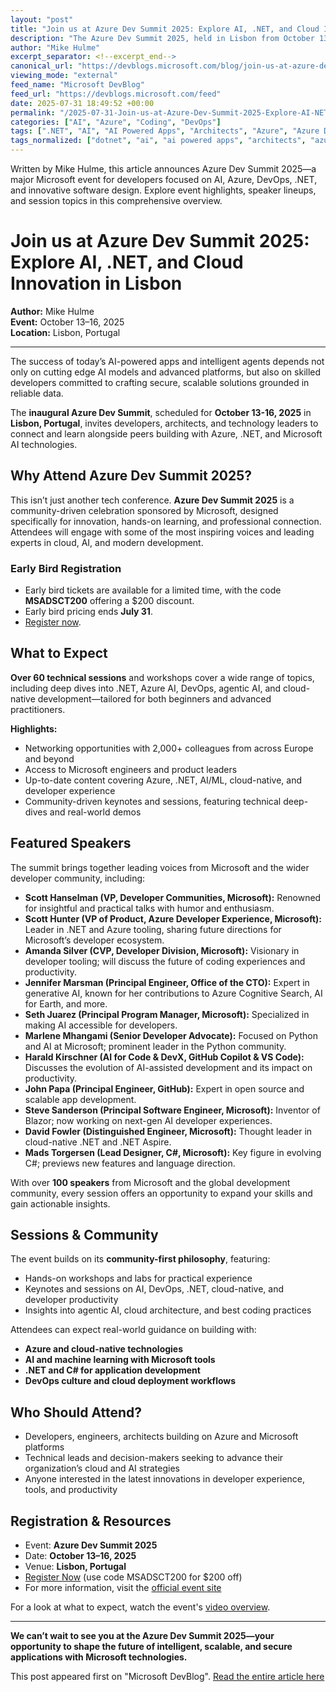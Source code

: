```yaml
---
layout: "post"
title: "Join us at Azure Dev Summit 2025: Explore AI, .NET, and Cloud Innovation in Lisbon"
description: "The Azure Dev Summit 2025, held in Lisbon from October 13-16, brings together developers, architects, and tech leaders to explore cutting-edge topics in Azure, .NET, Microsoft AI, DevOps, and cloud-native development. The event features over 60 technical sessions, workshops, and keynotes from industry pioneers and Microsoft experts."
author: "Mike Hulme"
excerpt_separator: <!--excerpt_end-->
canonical_url: "https://devblogs.microsoft.com/blog/join-us-at-azure-dev-summit-2025"
viewing_mode: "external"
feed_name: "Microsoft DevBlog"
feed_url: "https://devblogs.microsoft.com/feed"
date: 2025-07-31 18:49:52 +00:00
permalink: "/2025-07-31-Join-us-at-Azure-Dev-Summit-2025-Explore-AI-NET-and-Cloud-Innovation-in-Lisbon.html"
categories: ["AI", "Azure", "Coding", "DevOps"]
tags: [".NET", "AI", "AI Powered Apps", "Architects", "Azure", "Azure Dev Summit", "Blazor", "C#", "Cloud Native", "Coding", "Community Event", "Developer Conference", "Developer Events", "Developer Productivity", "DevOps", "Generative AI", "Microsoft AI", "News", "VS Code"]
tags_normalized: ["dotnet", "ai", "ai powered apps", "architects", "azure", "azure dev summit", "blazor", "csharp", "cloud native", "coding", "community event", "developer conference", "developer events", "developer productivity", "devops", "generative ai", "microsoft ai", "news", "vs code"]
---
```


Written by Mike Hulme, this article announces Azure Dev Summit 2025—a major Microsoft event for developers focused on AI, Azure, DevOps, .NET, and innovative software design. Explore event highlights, speaker lineups, and session topics in this comprehensive overview.<!--excerpt_end-->

# Join us at Azure Dev Summit 2025: Explore AI, .NET, and Cloud Innovation in Lisbon

**Author:** Mike Hulme  
**Event:** October 13–16, 2025  
**Location:** Lisbon, Portugal

---

The success of today’s AI-powered apps and intelligent agents depends not only on cutting edge AI models and advanced platforms, but also on skilled developers committed to crafting secure, scalable solutions grounded in reliable data.

The **inaugural Azure Dev Summit**, scheduled for **October 13-16, 2025** in **Lisbon, Portugal**, invites developers, architects, and technology leaders to connect and learn alongside peers building with Azure, .NET, and Microsoft AI technologies.

## Why Attend Azure Dev Summit 2025?

This isn’t just another tech conference. **Azure Dev Summit 2025** is a community-driven celebration sponsored by Microsoft, designed specifically for innovation, hands-on learning, and professional connection. Attendees will engage with some of the most inspiring voices and leading experts in cloud, AI, and modern development.

### Early Bird Registration

- Early bird tickets are available for a limited time, with the code **MSADSCT200** offering a $200 discount.
- Early bird pricing ends **July 31**.
- [Register now](https://azuredevsummit.com/).

## What to Expect

**Over 60 technical sessions** and workshops cover a wide range of topics, including deep dives into .NET, Azure AI, DevOps, agentic AI, and cloud-native development—tailored for both beginners and advanced practitioners.

**Highlights:**

- Networking opportunities with 2,000+ colleagues from across Europe and beyond
- Access to Microsoft engineers and product leaders
- Up-to-date content covering Azure, .NET, AI/ML, cloud-native, and developer experience
- Community-driven keynotes and sessions, featuring technical deep-dives and real-world demos

## Featured Speakers

The summit brings together leading voices from Microsoft and the wider developer community, including:

- **Scott Hanselman (VP, Developer Communities, Microsoft):** Renowned for insightful and practical talks with humor and enthusiasm.
- **Scott Hunter (VP of Product, Azure Developer Experience, Microsoft):** Leader in .NET and Azure tooling, sharing future directions for Microsoft’s developer ecosystem.
- **Amanda Silver (CVP, Developer Division, Microsoft):** Visionary in developer tooling; will discuss the future of coding experiences and productivity.
- **Jennifer Marsman (Principal Engineer, Office of the CTO):** Expert in generative AI, known for her contributions to Azure Cognitive Search, AI for Earth, and more.
- **Seth Juarez (Principal Program Manager, Microsoft):** Specialized in making AI accessible for developers.
- **Marlene Mhangami (Senior Developer Advocate):** Focused on Python and AI at Microsoft; prominent leader in the Python community.
- **Harald Kirschner (AI for Code & DevX, GitHub Copilot & VS Code):** Discusses the evolution of AI-assisted development and its impact on productivity.
- **John Papa (Principal Engineer, GitHub):** Expert in open source and scalable app development.
- **Steve Sanderson (Principal Software Engineer, Microsoft):** Inventor of Blazor; now working on next-gen AI developer experiences.
- **David Fowler (Distinguished Engineer, Microsoft):** Thought leader in cloud-native .NET and .NET Aspire.
- **Mads Torgersen (Lead Designer, C#, Microsoft):** Key figure in evolving C#; previews new features and language direction.

With over **100 speakers** from Microsoft and the global development community, every session offers an opportunity to expand your skills and gain actionable insights.

## Sessions & Community

The event builds on its **community-first philosophy**, featuring:

- Hands-on workshops and labs for practical experience
- Keynotes and sessions on AI, DevOps, .NET, cloud-native, and developer productivity
- Insights into agentic AI, cloud architecture, and best coding practices

Attendees can expect real-world guidance on building with:

- **Azure and cloud-native technologies**
- **AI and machine learning with Microsoft tools**
- **.NET and C# for application development**
- **DevOps culture and cloud deployment workflows**

## Who Should Attend?

- Developers, engineers, architects building on Azure and Microsoft platforms
- Technical leads and decision-makers seeking to advance their organization’s cloud and AI strategies
- Anyone interested in the latest innovations in developer experience, tools, and productivity

## Registration & Resources

- Event: **Azure Dev Summit 2025**
- Date: **October 13–16, 2025**
- Venue: **Lisbon, Portugal**
- [Register Now](https://azuredevsummit.com/) (use code MSADSCT200 for $200 off)
- For more information, visit the [official event site](https://azuredevsummit.com/)

For a look at what to expect, watch the event's [video overview](https://devblogs.microsoft.com/wp-content/uploads/2025/07/azuredevsummit.webm).

---

**We can’t wait to see you at the Azure Dev Summit 2025—your opportunity to shape the future of intelligent, scalable, and secure applications with Microsoft technologies.**

This post appeared first on "Microsoft DevBlog". [Read the entire article here](https://devblogs.microsoft.com/blog/join-us-at-azure-dev-summit-2025)

